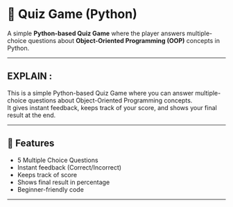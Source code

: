 # 🧩 Quiz Game (Python)

A simple **Python-based Quiz Game** where the player answers multiple-choice questions about **Object-Oriented Programming (OOP)** concepts in Python.

---

## EXPLAIN :

This is a simple Python-based Quiz Game where you can answer multiple-choice questions about Object-Oriented Programming concepts.  
It gives instant feedback, keeps track of your score, and shows your final result at the end.

---

## 🚀 Features
- 5 Multiple Choice Questions
- Instant feedback (Correct/Incorrect)
- Keeps track of score
- Shows final result in percentage
- Beginner-friendly code

---


